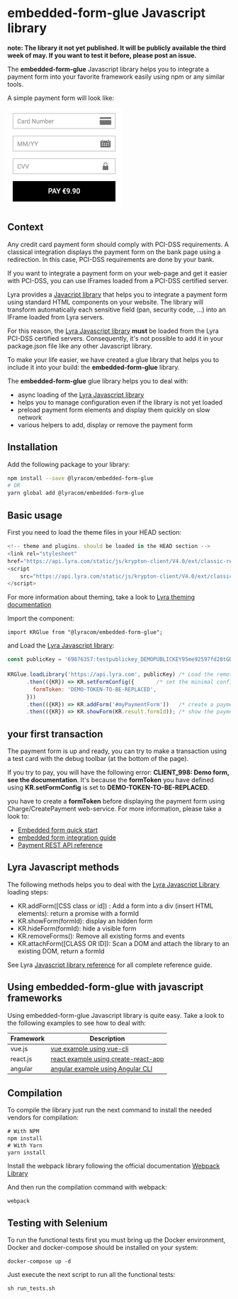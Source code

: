 # embedded-form-glue Javascript library

**note: The library it not yet published. It will be publicly available the third week of may. If you want to test it before, please post an issue.**

The **embedded-form-glue** Javascript library helps you to integrate a payment
form into your favorite framework easily using npm or any similar tools.

A simple payment form will look like:

![payment form](/payment_form.png)

## Context

Any credit card payment form should comply with PCI-DSS requirements. A
classical integration displays the payment form on the bank page using a
redirection. In this case, PCI-DSS requirements are done by your bank.

If you want to integrate a payment form on your web-page and get it easier with
PCI-DSS, you can use IFrames loaded from a PCI-DSS certified server.

Lyra provides a [Javacript library][JS Link] that helps you to integrate a
payment form using standard HTML components on your website. The library will transform
automatically each sensitive field (pan, security code, ...) into an IFrame loaded from
Lyra servers.

For this reason, the [Lyra Javascript library][JS Link] **must** be loaded from the Lyra PCI-DSS
certified servers. Consequently, it's not possible to add it in your package.json file like any
other Javascript library.

To make your life easier, we have created a glue library that helps you to
include it into your build: the **embedded-form-glue** library.

The **embedded-form-glue** glue library helps you to deal with:

- async loading of the [Lyra Javascript library][JS Link]
- helps you to manage configuration even if the library is not yet loaded
- preload payment form elements and display them quickly on slow network
- various helpers to add, display or remove the payment form

## Installation

Add the following package to your library:

```bash
npm install --save @lyracom/embedded-form-glue
# OR
yarn global add @lyracom/embedded-form-glue
```

## Basic usage

First you need to load the theme files in your HEAD section:

```javascript
<!-- theme and plugins. should be loaded in the HEAD section -->
<link rel="stylesheet"
href="https://api.lyra.com/static/js/krypton-client/V4.0/ext/classic-reset.css">
<script
    src="https://api.lyra.com/static/js/krypton-client/V4.0/ext/classic.js">
</script>
```

For more information about theming, take a look to [Lyra theming documentation][JS Themes]

Import the component:

    import KRGlue from "@lyracom/embedded-form-glue";

and Load the [Lyra Javascript library][JS Link]:

```javascript
const publicKey = '69876357:testpublickey_DEMOPUBLICKEY95me92597fd28tGD4r5';

KRGlue.loadLibrary('https://api.lyra.com', publicKey) /* Load the remote library */
      .then(({KR}) => KR.setFormConfig({       /* set the minimal configuration */
        formToken: 'DEMO-TOKEN-TO-BE-REPLACED',
      }))
      .then(({KR}) => KR.addForm('#myPaymentForm'))   /* create a payment form */
      .then(({KR}) => KR.showForm(KR.result.formId)); /* show the payment form */
```

## your first transaction

The payment form is up and ready, you can try to make a transaction using
a test card with the debug toolbar (at the bottom of the page).

If you try to pay, you will have the following error: **CLIENT_998: Demo form, see the documentation**.
It's because the **formToken** you have defined using **KR.setFormConfig** is set to **DEMO-TOKEN-TO-BE-REPLACED**.

you have to create a **formToken** before displaying the payment form using Charge/CreatePayment web-service.
For more information, please take a look to:

* [Embedded form quick start][JS quick start]
* [embedded form integration guide][JS integration guide]
* [Payment REST API reference][REST API]

## Lyra Javascript methods

The following methods helps you to deal with the [Lyra Javascript Library][JS Link] loading steps:

- KR.addForm([CSS class or id]) : Add a form into a div (insert HTML elements): return a promise with a formId
- KR.showForm(formId): display an hidden form
- KR.hideForm(formId): hide a visible form
- KR.removeForms(): Remove all existing forms and events
- KR.attachForm([CLASS OR ID]): Scan a DOM and attach the library to an existing DOM, return a formId

See Lyra [Javascript library reference][JS Reference] for all complete reference guide.

## Using embedded-form-glue with javascript frameworks

Using embedded-form-glue Javascript library is quite easy. Take a look to the
following examples to see how to deal with:

| Framework | Description                                                                |
| --------- | -------------------------------------------------------------------------- |
| vue.js    | [vue example using vue-cli](examples/vuejs/minimal-example)                |
| react.js  | [react example using create-react-app](examples/react/minimal-example)     |
| angular   | [angular example using Angular CLI](examples/angular/minimal-example)      |

## Compilation

To compile the library just run the next command to install the needed vendors for compilation:

```
# With NPM
npm install
# With Yarn
yarn install
```

Install the webpack library following the official documentation [Webpack Library](https://webpack.js.org/)

And then run the compilation command with webpack:

```
webpack
```

## Testing with Selenium

To run the functional tests first you must bring up the Docker environment, Docker and docker-compose
should be installed on your system:

```
docker-compose up -d
```

Just execute the next script to run all the functional tests:

```
sh run_tests.sh
```

[JS Link]: https://lyra.com/fr/doc/rest/V4.0/javascript/
[JS Reference]: https://lyra.com/fr/doc/rest/V4.0/javascript/features/reference.html
[JS Themes]: https://lyra.com/fr/doc/rest/V4.0/javascript/features/themes.html
[JS quick start]: https://lyra.com/fr/doc/rest/V4.0/javascript/quick_start_js.html
[JS integration guide]: https://lyra.com/fr/doc/rest/V4.0/javascript/guide/start.html
[REST API]: https://lyra.com/fr/doc/rest/V4.0/api/reference.html
